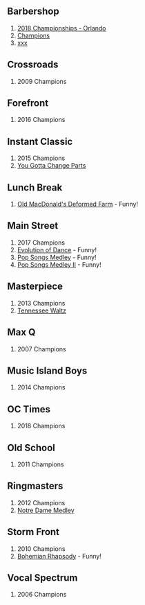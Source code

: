 ## Barbershop

1. [2018 Championships - Orlando](http://www.barbershop.org/orlando/)
1. [Champions](http://www.barbershop.org/competitions/international-champions/all-champions/)
1. [xxx](https://www.youtube.com/user/barbershopharmony38?annotation_id=annotation_3850586717&feature=iv&src_vid=BEJBKoSoot8&sub_confirmation=1)

## Crossroads

1. 2009 Champions

## Forefront

1. 2016 Champions

## Instant Classic

1. 2015 Champions
1. [You Gotta Change Parts](https://www.youtube.com/watch?v=xhVWPJw6gGE)

## Lunch Break

1. [Old MacDonald's Deformed Farm](https://www.youtube.com/watch?v=tqwkJGMOEbs) - Funny!

## Main Street

1. 2017 Champions
1. [Evolution of Dance](https://www.youtube.com/watch?v=b8EWVbpUSq4) - Funny!
1. [Pop Songs Medley](https://www.youtube.com/watch?v=EQdnzXEFKqM) - Funny!
1. [Pop Songs Medley II](https://www.youtube.com/watch?v=zdira3Zk-KM) - Funny!

## Masterpiece

1. 2013 Champions
1. [Tennessee Waltz](https://www.youtube.com/watch?v=BEJBKoSoot8)

## Max Q

1. 2007 Champions

## Music Island Boys

1. 2014 Champions

## OC Times

1. 2018 Champions

## Old School

1. 2011 Champions

## Ringmasters

1. 2012 Champions
1. [Notre Dame Medley](https://www.youtube.com/watch?v=TVtkNPFpxX8)

## Storm Front

1. 2010 Champions
1. [Bohemian Rhapsody](https://www.youtube.com/watch?v=KId3aK4lRag) - Funny!

## Vocal Spectrum

1. 2006 Champions
